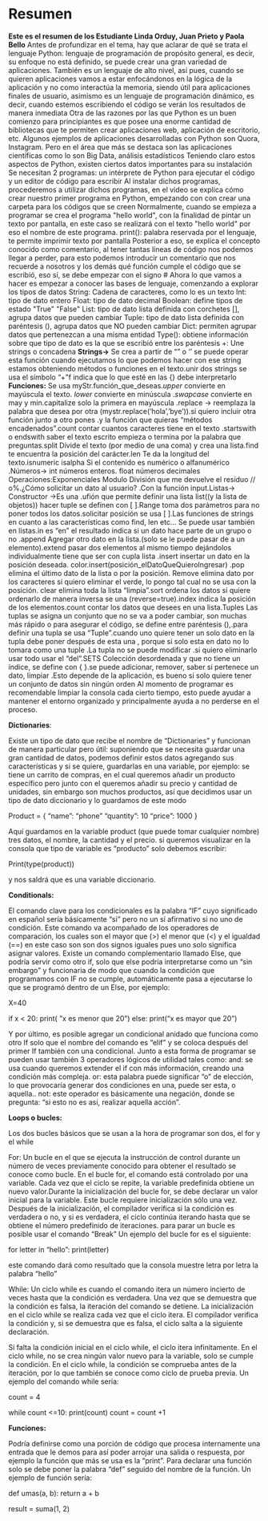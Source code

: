 # Resumen
**Este es el resumen de los Estudiante Linda Orduy, Juan Prieto y Paola Bello**
Antes de profundizar en el tema, hay que aclarar de qué se trata el lenguaje Python: lenguaje de programación de propósito general, es decir, su enfoque no está definido, se puede crear una gran variedad de aplicaciones. También es un lenguaje de alto nivel, así pues, cuando se quieren aplicaciones vamos a estar enfocándonos en la lógica de la aplicación y no como interactúa la memoria, siendo útil para aplicaciones finales de usuario, asimismo es un lenguaje de programación dinámico, es decir, cuando estemos escribiendo el código se verán los resultados de manera inmediata
Otra de las razones por las que Python es un buen comienzo para principiantes es que posee una enorme cantidad de bibliotecas que te permiten crear aplicaciones web, aplicación de escritorio, etc. Algunos ejemplos de aplicaciones desarrolladas con Python son Quora, Instagram. Pero en el área que más se destaca son las aplicaciones científicas como lo son Big Data, análisis estadísticos
Teniendo claro estos aspectos de Python, existen ciertos datos importantes para su instalación
Se necesitan 2 programas: un intérprete de Python para ejecutar el código y un editor de código para escribir
Al instalar dichos programas, procederemos a utilizar dichos programas, en el video se explica cómo crear nuestro primer programa en Python, empezando con con crear una carpeta para los códigos que se creen
Normalmente, cuando se empieza a programar se crea el programa "hello world", con la finalidad de pintar un texto por pantalla, en este caso se realizará con el texto "hello world" por eso el nombre de este programa.
print(): palabra reservada por el lenguaje, te permite imprimir texto por pantalla
Posterior a eso, se explica el concepto conocido como comentario, al tener tantas líneas de código nos podemos llegar a perder, para esto podemos introducir un comentario que nos recuerde a nosotros y los demás qué función cumple el código que se escribió, eso sí, se debe empezar con el signo #
Ahora lo que vamos a hacer es empezar a conocer las bases de lenguaje, comenzando a explorar los tipos de datos
String: Cadena de caracteres, como lo es un texto
Int: tipo de dato entero
Float: tipo de dato decimal
Boolean: define tipos de estado "True" "False"
List: tipo de dato lista definida con corchetes [], agrupa datos que pueden cambiar
Tuple: tipo de dato lista definida con paréntesis (), agrupa datos que NO pueden cambiar
Dict: permiten agrupar datos que pertenezcan a una misma entidad
Type(): obtiene información sobre que tipo de dato es la que se escribió entre los paréntesis
 +: Une strings o concadena
**Strings->** Se crea a partir de “” o ‘’ se puede operar esta función cuando ejecutamos lo que podemos hacer con ese string estamos obteniendo métodos o funciones en el texto.unir dos strings se usa el símbolo “+”f indica que lo que esté en las {} debe interpretarlo 
**Funciones:** Se usa myStr.función_que_deseas.*upper* convierte en mayúscula el texto. *lower* convierte en minúscula .*swapcase* convierte en may y min.capitalize solo la primera en mayúscula .replace -> reemplaza la palabra que desea por otra (mystr.replace(‘hola’,’bye’)).si quiero incluir otra función junto a otro pones .y la función que quieras “métodos encadenados”.count contar cuantos caracteres tiene en el texto .startswith o endswith saber el texto escrito empieza o termina por la palabra que preguntas.split Divide el texto (por medio de una coma) y crea una lista.find te encuentra la posición del carácter.len Te da la longitud del texto.isnumeric isalpha Si el contenido es numérico o alfanumérico .Números-> int  números enteros.                    float números decimales 
Operaciones:Exponenciales Modulo División que me devuelve el residuo // o%.¿Cómo solicitar un dato al usuario? .Con la función input.Listas-> Constructor ->Es una .ufión que permite definir una lista list((y la lista de objetos)) hacer tuple se definen con [ ].Range toma dos parámetros para no poner todos los datos.solicitar posición se usa [ ].Las funciones de strings en cuanto a las características como find, len etc… Se puede usar también en listas.in es “en” el resultado indica si un dato hace parte de un grupo o no .append Agregar otro dato en la lista.(solo se le puede pasar de a un elemento).extend pasar dos elementos al mismo tiempo dejándolos individualmente tiene que ser con cupla lista .insert insertar un dato en la posición deseada. color.insert(posición_elDatoQueQuieroIngresar) .pop elimina el último dato de la lista o por la posición. Remove elimina dato por los caracteres sí quiero eliminar el verde, lo pongo tal cual no se usa con la posición. clear elimina toda la lista “limpia”.sort ordena los datos si quiere ordenarlo de manera inversa se una (reverse=true).index indica la posición de los elementos.count contar los datos que desees en una lista.Tuples Las tuplas se asigna un conjunto que no se va a poder cambiar, son muchas más rápido o para asegurar el código, se define entre paréntesis (),.para definir una tupla se usa “Tuple”.cuando uno quiere tener un solo dato en la tupla debe poner después de esta una , porque si solo esta en dato no lo tomara como una tuple .La tupla no se puede modificar .si quiero eliminarlo usar todo usar el “del”.SETS Colección desordenada y que no tiene un índice, se define con { }.se puede adicionar, remover, saber si pertenece un dato, limpiar .Esto depende de la aplicación, es bueno si solo quiere tener un conjunto de datos sin ningún orden
Al momento de programar es recomendable limpiar la consola cada cierto tiempo, esto puede ayudar a mantener el entorno organizado y principalmente ayuda a no perderse en el proceso.

**Dictionaries**:

Existe un tipo de dato que recibe el nombre de “Dictionaries” y funcionan de manera particular pero útil: suponiendo que se necesita guardar una gran cantidad de datos, podemos definir estos datos agregando sus características y si se quiere, guardarlas en una variable, por ejemplo: se tiene un carrito de compras, en el cual queremos añadir un producto específico pero junto con el queremos añadir su precio y cantidad de unidades, sin embargo son muchos productos, así que decidimos usar un tipo de dato diccionario y lo guardamos de este modo

Product = {
“name”: “phone”
“quantity”: 10
“price”: 1000
}

Aquí guardamos en la variable product (que puede tomar cualquier nombre) tres datos, el nombre, la cantidad y el precio. si queremos visualizar en la consola que tipo de variable es “producto” solo debemos escribir:

Print(type(product))

y nos saldrá que es una variable diccionario. 

**Conditionals:**

El comando clave para los condicionales es la palabra “IF” cuyo significado en español sería básicamente “si” pero no un sí afirmativo si no uno de condición. Este comando va acompañado de los operadores de comparación, los cuales son el mayor que (>) el menor que (<) y el igualdad (==) en este caso son son dos signos iguales pues uno solo significa asignar valores. Existe un comando complementario llamado Else, que podría servir como otro if, solo que else podría interpretarse como un “sin embargo” y funcionaria de modo que cuando la condición que programamos con IF no se cumple, automáticamente pasa a ejecutarse lo que se programó dentro de un Else, por ejemplo:

X=40

if x < 20:
	print( ”x es menor que 20”)
else:
	print(“x es mayor que 20”)

Y por último, es posible agregar un condicional anidado que funciona como otro If solo que el nombre del comando es “elif” y se coloca después del primer If también con una condicional. Junto a esta forma de programar se pueden usar también 3 operadores lógicos de utilidad tales como:
and: se usa cuando queremos extender el if con más información, creando una condición más compleja.
or: esta palabra puede significar “o” de elección, lo que provocaría generar dos condiciones en una, puede ser esta, o aquella..
not: este operador es básicamente una negación, donde se pregunta: “si esto no es así, realizar aquella acción”.
 
**Loops o bucles:**

Los dos bucles básicos que se usan a la hora de programar son dos, el for y el while

For: Un bucle en el que se ejecuta la instrucción de control durante un número de veces previamente conocido para obtener el resultado se conoce como bucle.
En el bucle for, el comando está controlado por una variable. Cada vez que el ciclo se repite, la variable predefinida obtiene un nuevo valor.Durante la inicialización del bucle for, se debe declarar un valor inicial para la variable. Este bucle requiere inicialización sólo una vez. Después de la inicialización, el compilador verifica si la condición es verdadera o no, y si es verdadera, el ciclo continúa iterando hasta que se obtiene el número predefinido de iteraciones. para parar un bucle es posible usar el comando “Break” Un ejemplo del bucle for es el siguiente:

for letter in “hello”:
	print(letter)

este comando dará como resultado que la consola muestre letra por letra la palabra “hello”

While: Un ciclo while es cuando el comando itera un número incierto de veces hasta que la condición es verdadera. Una vez que se demuestra que la condición es falsa, la iteración del comando se detiene. La inicialización en el ciclo while se realiza cada vez que el ciclo itera. El compilador verifica la condición y, si se demuestra que es falsa, el ciclo salta a la siguiente declaración.

Si falta la condición inicial en el ciclo while, el ciclo itera infinitamente. En el ciclo while, no se crea ningún valor nuevo para la variable, solo se cumple la condición. En el ciclo while, la condición se comprueba antes de la iteración, por lo que también se conoce como ciclo de prueba previa. Un ejemplo del comando while seria:

count = 4

while count <=10:
	print(count)
	count = count +1

**Funciones:**

Podría definirse como una porción de código que procesa internamente una entrada que le demos para así poder arrojar una salida o respuesta, por ejemplo la función que más se usa es la “print”. Para declarar una función solo se debe poner la palabra “def” seguido del nombre de la función. Un ejemplo de función sería:

def umas(a, b):
  return a + b

result = suma(1, 2)
